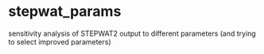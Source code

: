 # stepwat_params
sensitivity analysis of STEPWAT2 output to different parameters (and trying to select improved parameters)
